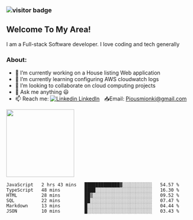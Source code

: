 ### ![visitor badge](https://visitor-badge.glitch.me/badge?page_id=mionki.visitor-badge&left_color=red&right_color=green&left_text=Hello%20Visitors)

## **Welcome To My Area!**

I am a Full-stack Software developer. I love coding and tech generally

### About:

- 🔭 I’m currently working on a House listing Web application
- 🌱 I’m currently learning configuring AWS cloudwatch logs
- 👯 I’m looking to collaborate on cloud computing projects
- 💬 Ask me anything :smiley:
- 📫 Reach me: [![Linkedin](https://i.stack.imgur.com/gVE0j.png) LinkedIn](https://www.linkedin.com/in/pius-mionki-96955218a)
&nbsp; 
:inbox_tray:Email: [Piousmionki@gmail.com](https://www.gmail.com)


<img height="180em" src="https://github-readme-stats.vercel.app/api?username=mionki&show_icons=true&hide_border=true&&count_private=true&include_all_commits=false" />


<!--START_SECTION:waka-->

```text
JavaScript   2 hrs 43 mins   █████████████▓░░░░░░░░░░░   54.57 %
TypeScript   48 mins         ████░░░░░░░░░░░░░░░░░░░░░   16.30 %
HTML         28 mins         ██▒░░░░░░░░░░░░░░░░░░░░░░   09.52 %
SQL          22 mins         ██░░░░░░░░░░░░░░░░░░░░░░░   07.47 %
Markdown     13 mins         █░░░░░░░░░░░░░░░░░░░░░░░░   04.44 %
JSON         10 mins         █░░░░░░░░░░░░░░░░░░░░░░░░   03.43 %
```

<!--END_SECTION:waka-->


<!--
**mionki/mionki** is a ✨ _special_ ✨ repository because its `README.md` (this file) appears on your GitHub profile.

Here are some ideas to get you started:

- 🔭 I’m currently working on ...
- 🌱 I’m currently learning ...
- 👯 I’m looking to collaborate on ...
- 🤔 I’m looking for help with ...
- 💬 Ask me about ...
- 📫 How to reach me: ...
- 😄 Pronouns: ...
- ⚡ Fun fact: ...
-->
